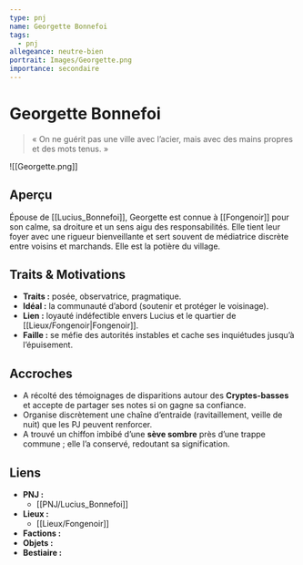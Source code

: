 ```yaml
---
type: pnj
name: Georgette Bonnefoi
tags:
  - pnj
allegeance: neutre-bien
portrait: Images/Georgette.png
importance: secondaire
---
```

# Georgette Bonnefoi

> « On ne guérit pas une ville avec l’acier, mais avec des mains propres et des mots tenus. »

![[Georgette.png]]
## Aperçu
Épouse de [[Lucius_Bonnefoi]], Georgette est connue à [[Fongenoir]] pour son calme, sa droiture et un sens aigu des responsabilités. Elle tient leur foyer avec une rigueur bienveillante et sert souvent de médiatrice discrète entre voisins et marchands. Elle est la potière du village.

## Traits & Motivations
- **Traits :** posée, observatrice, pragmatique.
- **Idéal :** la communauté d’abord (soutenir et protéger le voisinage).
- **Lien :** loyauté indéfectible envers Lucius et le quartier de [[Lieux/Fongenoir|Fongenoir]].
- **Faille :** se méfie des autorités instables et cache ses inquiétudes jusqu’à l’épuisement.

## Accroches
- A récolté des témoignages de disparitions autour des **Cryptes-basses** et accepte de partager ses notes si on gagne sa confiance.
- Organise discrètement une chaîne d’entraide (ravitaillement, veille de nuit) que les PJ peuvent renforcer.
- A trouvé un chiffon imbibé d’une **sève sombre** près d’une trappe commune ; elle l’a conservé, redoutant sa signification.

## Liens
- **PNJ :**
  - [[PNJ/Lucius_Bonnefoi]]
- **Lieux :**
  - [[Lieux/Fongenoir]]
- **Factions :**
- **Objets :**
- **Bestiaire :**
